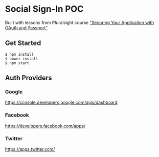 # Social Sign-In POC

Built with lessons from Pluralsight course ["Securing Your Application with OAuth and Passport"](https://app.pluralsight.com/library/courses/oauth-passport-securing-application)



## Get Started
```
$ npm install
$ bower install
$ npm start
```

## Auth Providers

### Google

<https://console.developers.google.com/apis/dashboard>

### Facebook

<https://developers.facebook.com/apps/>

### Twitter

<https://apps.twitter.com/>
